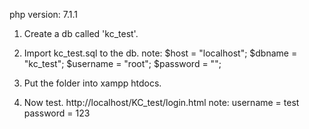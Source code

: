 php version: 7.1.1

1. Create a db called 'kc_test'.
2. Import kc_test.sql to the db.
note:
    $host = "localhost";
    $dbname = "kc_test";
    $username = "root";
    $password = "";

3. Put the folder into xampp htdocs.
4. Now test. 
    http://localhost/KC_test/login.html
note:
    username = test
    password = 123
